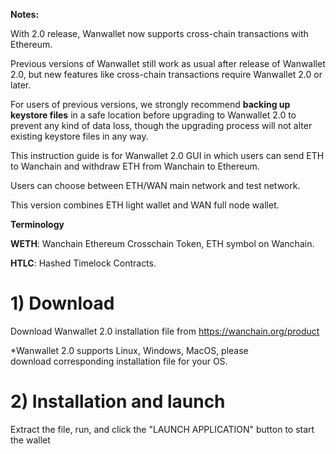 **Notes:**

With 2.0 release, Wanwallet now supports cross-chain transactions with Ethereum. 

Previous versions of Wanwallet still work as usual after release of Wanwallet 2.0, but new features like cross-chain transactions require Wanwallet 2.0 or later.

For users of previous versions, we strongly recommend **backing up keystore files** in a safe location before upgrading to Wanwallet 2.0 to prevent any kind of data loss, though the upgrading process will not alter existing keystore files in any way.

This instruction guide is for Wanwallet 2.0 GUI in which users can send ETH to Wanchain and withdraw ETH from Wanchain to Ethereum.

Users can choose between ETH/WAN main network and test network.

This version combines ETH light wallet and WAN full node wallet.

**Terminology**

**WETH**: Wanchain Ethereum Crosschain Token, ETH symbol on Wanchain.

**HTLC**: Hashed Timelock Contracts.




# 1) Download

Download Wanwallet 2.0 installation file from https://wanchain.org/product

*Wanwallet 2.0 supports Linux, Windows, MacOS, please download corresponding installation file for your OS.

# 2) Installation and launch

Extract the file, run, and click the "LAUNCH APPLICATION" button to start the wallet


